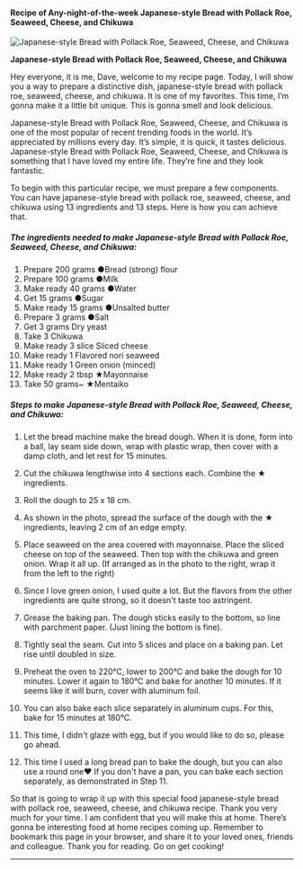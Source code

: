             

#### Recipe of Any-night-of-the-week Japanese-style Bread with Pollack Roe, Seaweed, Cheese, and Chikuwa

![Japanese-style Bread with Pollack Roe, Seaweed, Cheese, and Chikuwa](https://img-global.cpcdn.com/recipes/4805124980473856/751x532cq70/japanese-style-bread-with-pollack-roe-seaweed-cheese-and-chikuwa-recipe-main-photo.jpg)

**Japanese-style Bread with Pollack Roe, Seaweed, Cheese, and Chikuwa**

Hey everyone, it is me, Dave, welcome to my recipe page. Today, I will show you a way to prepare a distinctive dish, japanese-style bread with pollack roe, seaweed, cheese, and chikuwa. It is one of my favorites. This time, I’m gonna make it a little bit unique. This is gonna smell and look delicious.

Japanese-style Bread with Pollack Roe, Seaweed, Cheese, and Chikuwa is one of the most popular of recent trending foods in the world. It’s appreciated by millions every day. It’s simple, it is quick, it tastes delicious. Japanese-style Bread with Pollack Roe, Seaweed, Cheese, and Chikuwa is something that I have loved my entire life. They’re fine and they look fantastic.

To begin with this particular recipe, we must prepare a few components. You can have japanese-style bread with pollack roe, seaweed, cheese, and chikuwa using 13 ingredients and 13 steps. Here is how you can achieve that.

##### The ingredients needed to make Japanese-style Bread with Pollack Roe, Seaweed, Cheese, and Chikuwa:

1.  Prepare 200 grams ●Bread (strong) flour
2.  Prepare 100 grams ●Milk
3.  Make ready 40 grams ●Water
4.  Get 15 grams ●Sugar
5.  Make ready 15 grams ●Unsalted butter
6.  Prepare 3 grams ●Salt
7.  Get 3 grams Dry yeast
8.  Take 3 Chikuwa
9.  Make ready 3 slice Sliced cheese
10.  Make ready 1 Flavored nori seaweed
11.  Make ready 1 Green onion (minced)
12.  Make ready 2 tbsp ★Mayonnaise
13.  Take 50 grams~ ★Mentaiko

##### Steps to make Japanese-style Bread with Pollack Roe, Seaweed, Cheese, and Chikuwa:

1.  Let the bread machine make the bread dough. When it is done, form into a ball, lay seam side down, wrap with plastic wrap, then cover with a damp cloth, and let rest for 15 minutes.
2.  Cut the chikuwa lengthwise into 4 sections each. Combine the ★ ingredients.
3.  Roll the dough to 25 x 18 cm.
4.  As shown in the photo, spread the surface of the dough with the ★ ingredients, leaving 2 cm of an edge empty.

6.  Place seaweed on the area covered with mayonnaise. Place the sliced cheese on top of the seaweed. Then top with the chikuwa and green onion. Wrap it all up. (If arranged as in the photo to the right, wrap it from the left to the right)
7.  Since I love green onion, I used quite a lot. But the flavors from the other ingredients are quite strong, so it doesn't taste too astringent.
8.  Grease the baking pan. The dough sticks easily to the bottom, so line with parchment paper. (Just lining the bottom is fine).
9.  Tightly seal the seam. Cut into 5 slices and place on a baking pan. Let rise until doubled in size.
10.  Preheat the oven to 220°C, lower to 200°C and bake the dough for 10 minutes. Lower it again to 180°C and bake for another 10 minutes. If it seems like it will burn, cover with aluminum foil.
11.  You can also bake each slice separately in aluminum cups. For this, bake for 15 minutes at 180°C.
12.  This time, I didn't glaze with egg, but if you would like to do so, please go ahead.
13.  This time I used a long bread pan to bake the dough, but you can also use a round one♥ If you don't have a pan, you can bake each section separately, as demonstrated in Step 11.

So that is going to wrap it up with this special food japanese-style bread with pollack roe, seaweed, cheese, and chikuwa recipe. Thank you very much for your time. I am confident that you will make this at home. There’s gonna be interesting food at home recipes coming up. Remember to bookmark this page in your browser, and share it to your loved ones, friends and colleague. Thank you for reading. Go on get cooking!

* * *
